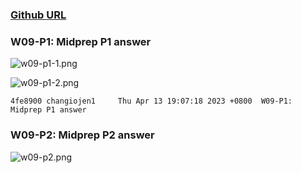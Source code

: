 ### [Github URL](https://github.com/changiojen1/1112-1N-js-demo-208410224.git)

### W09-P1: Midprep P1 answer

![w09-p1-1.png](https://ztflbjygdewbkwpghxwx.supabase.co/storage/v1/object/public/md-img/img/w09-p1-1.png)

![w09-p1-2.png](https://ztflbjygdewbkwpghxwx.supabase.co/storage/v1/object/public/md-img/img/w09-p1-2.png)

```
4fe8900 changiojen1     Thu Apr 13 19:07:18 2023 +0800  W09-P1: Midprep P1 answer
```

### W09-P2: Midprep P2 answer

![w09-p2.png](https://ztflbjygdewbkwpghxwx.supabase.co/storage/v1/object/public/md-img/img/w09-p2.png)

```


```

